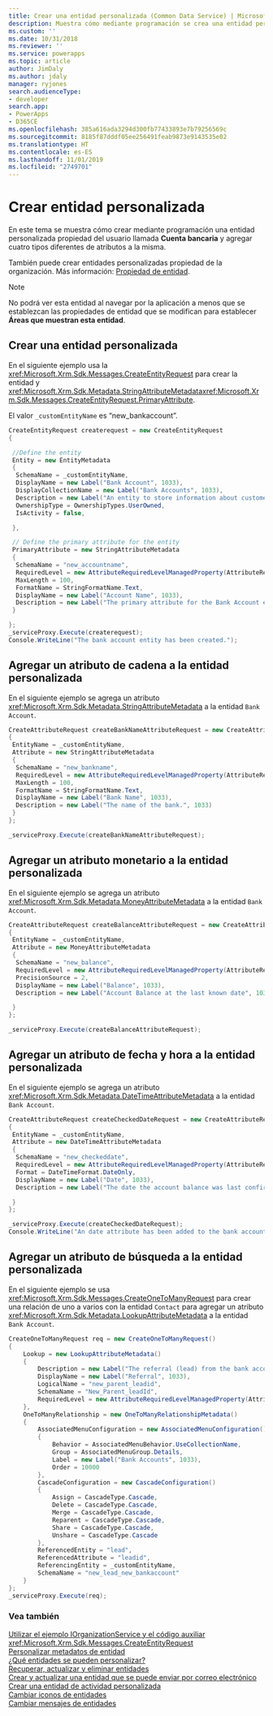 ```yaml
---
title: Crear una entidad personalizada (Common Data Service) | Microsoft Docs
description: Muestra cómo mediante programación se crea una entidad personalizada en Common Data Service.
ms.custom: ''
ms.date: 10/31/2018
ms.reviewer: ''
ms.service: powerapps
ms.topic: article
author: JimDaly
ms.author: jdaly
manager: ryjones
search.audienceType:
- developer
search.app:
- PowerApps
- D365CE
ms.openlocfilehash: 385a616ada3294d300fb77433893e7b79256569c
ms.sourcegitcommit: 8185f87dddf05ee256491feab9873e9143535e02
ms.translationtype: HT
ms.contentlocale: es-ES
ms.lasthandoff: 11/01/2019
ms.locfileid: "2749701"
---
```

# <a name="create-custom-entity"></a>Crear entidad personalizada

En este tema se muestra cómo crear mediante programación una entidad personalizada propiedad del usuario llamada **Cuenta bancaria** y agregar cuatro tipos diferentes de atributos a la misma.  
  
También puede crear entidades personalizadas propiedad de la organización. Más información: [Propiedad de entidad](/dynamics365/customer-engagement/developer/introduction-entities#entity-ownership).  
  
> [!NOTE]
>  No podrá ver esta entidad al navegar por la aplicación a menos que se establezcan las propiedades de entidad que se modifican para establecer **Áreas que muestran esta entidad**.  
  
<a name="BKMK_CreateCustomEntity"></a>   

## <a name="create-a-custom-entity"></a>Crear una entidad personalizada  

 En el siguiente ejemplo usa la <xref:Microsoft.Xrm.Sdk.Messages.CreateEntityRequest> para crear la entidad y <xref:Microsoft.Xrm.Sdk.Metadata.StringAttributeMetadata><xref:Microsoft.Xrm.Sdk.Messages.CreateEntityRequest.PrimaryAttribute>.  
  
 El valor `_customEntityName` es “new_bankaccount”.  
  
```csharp
CreateEntityRequest createrequest = new CreateEntityRequest
{

 //Define the entity
 Entity = new EntityMetadata
 {
  SchemaName = _customEntityName,
  DisplayName = new Label("Bank Account", 1033),
  DisplayCollectionName = new Label("Bank Accounts", 1033),
  Description = new Label("An entity to store information about customer bank accounts", 1033),
  OwnershipType = OwnershipTypes.UserOwned,
  IsActivity = false,

 },

 // Define the primary attribute for the entity
 PrimaryAttribute = new StringAttributeMetadata
 {
  SchemaName = "new_accountname",
  RequiredLevel = new AttributeRequiredLevelManagedProperty(AttributeRequiredLevel.None),
  MaxLength = 100,
  FormatName = StringFormatName.Text,
  DisplayName = new Label("Account Name", 1033),
  Description = new Label("The primary attribute for the Bank Account entity.", 1033)
 }

};
_serviceProxy.Execute(createrequest);
Console.WriteLine("The bank account entity has been created.");
```  
  
<a name="BKMK_AddStringAttribute"></a>   

## <a name="add-a-string-attribute-to-the-custom-entity"></a>Agregar un atributo de cadena a la entidad personalizada  

En el siguiente ejemplo se agrega un atributo <xref:Microsoft.Xrm.Sdk.Metadata.StringAttributeMetadata> a la entidad `Bank Account`.  
  
```csharp
CreateAttributeRequest createBankNameAttributeRequest = new CreateAttributeRequest
{
 EntityName = _customEntityName,
 Attribute = new StringAttributeMetadata
 {
  SchemaName = "new_bankname",
  RequiredLevel = new AttributeRequiredLevelManagedProperty(AttributeRequiredLevel.None),
  MaxLength = 100,
  FormatName = StringFormatName.Text,
  DisplayName = new Label("Bank Name", 1033),
  Description = new Label("The name of the bank.", 1033)
 }
};

_serviceProxy.Execute(createBankNameAttributeRequest);
```
  
<a name="BKMK_AddMoneyAttribute"></a>   

## <a name="add-a-money-attribute-to-the-custom-entity"></a>Agregar un atributo monetario a la entidad personalizada  

 En el siguiente ejemplo se agrega un atributo <xref:Microsoft.Xrm.Sdk.Metadata.MoneyAttributeMetadata> a la entidad `Bank Account`.  
  
```csharp
CreateAttributeRequest createBalanceAttributeRequest = new CreateAttributeRequest
{
 EntityName = _customEntityName,
 Attribute = new MoneyAttributeMetadata
 {
  SchemaName = "new_balance",
  RequiredLevel = new AttributeRequiredLevelManagedProperty(AttributeRequiredLevel.None),
  PrecisionSource = 2,
  DisplayName = new Label("Balance", 1033),
  Description = new Label("Account Balance at the last known date", 1033),

 }
};

_serviceProxy.Execute(createBalanceAttributeRequest);

```  
  
<a name="BKMK_AddDateTimeAttribute"></a>   

## <a name="add-a-datetime-attribute-to-the-custom-entity"></a>Agregar un atributo de fecha y hora a la entidad personalizada  

En el siguiente ejemplo se agrega un atributo <xref:Microsoft.Xrm.Sdk.Metadata.DateTimeAttributeMetadata> a la entidad `Bank Account`.  
  
```csharp
CreateAttributeRequest createCheckedDateRequest = new CreateAttributeRequest
{
 EntityName = _customEntityName,
 Attribute = new DateTimeAttributeMetadata
 {
  SchemaName = "new_checkeddate",
  RequiredLevel = new AttributeRequiredLevelManagedProperty(AttributeRequiredLevel.None),
  Format = DateTimeFormat.DateOnly,
  DisplayName = new Label("Date", 1033),
  Description = new Label("The date the account balance was last confirmed", 1033)

 }
};

_serviceProxy.Execute(createCheckedDateRequest);
Console.WriteLine("An date attribute has been added to the bank account entity.");
```
  
<a name="BKMK_AddLookupAttribute"></a>
   
## <a name="add-a-lookup-attribute-to-the-custom-entity"></a>Agregar un atributo de búsqueda a la entidad personalizada 
 
 En el siguiente ejemplo se usa <xref:Microsoft.Xrm.Sdk.Messages.CreateOneToManyRequest> para crear una relación de uno a varios con la entidad `Contact` para agregar un atributo <xref:Microsoft.Xrm.Sdk.Metadata.LookupAttributeMetadata> a la entidad `Bank Account`.  
  
```csharp
CreateOneToManyRequest req = new CreateOneToManyRequest()
{
    Lookup = new LookupAttributeMetadata()
    {
        Description = new Label("The referral (lead) from the bank account owner", 1033),
        DisplayName = new Label("Referral", 1033),
        LogicalName = "new_parent_leadid",
        SchemaName = "New_Parent_leadId",
        RequiredLevel = new AttributeRequiredLevelManagedProperty(AttributeRequiredLevel.Recommended)
    },
    OneToManyRelationship = new OneToManyRelationshipMetadata()
    {
        AssociatedMenuConfiguration = new AssociatedMenuConfiguration()
        {
            Behavior = AssociatedMenuBehavior.UseCollectionName,
            Group = AssociatedMenuGroup.Details,
            Label = new Label("Bank Accounts", 1033),
            Order = 10000
        },
        CascadeConfiguration = new CascadeConfiguration()
        {
            Assign = CascadeType.Cascade,
            Delete = CascadeType.Cascade,
            Merge = CascadeType.Cascade,
            Reparent = CascadeType.Cascade,
            Share = CascadeType.Cascade,
            Unshare = CascadeType.Cascade
        },
        ReferencedEntity = "lead",
        ReferencedAttribute = "leadid",
        ReferencingEntity = _customEntityName,
        SchemaName = "new_lead_new_bankaccount"
    }
};
_serviceProxy.Execute(req);
```
  
### <a name="see-also"></a>Vea también  
 [Utilizar el ejemplo IOrganizationService y el código auxiliar](/dynamics365/customer-engagement/developer/use-sample-helper-code)   
 <xref:Microsoft.Xrm.Sdk.Messages.CreateEntityRequest>   
 [Personalizar metadatos de entidad](../customize-entity-metadata.md)   
 [¿Qué entidades se pueden personalizar?](/dynamics365/customer-engagement/developer/which-entities-are-customizable)   
 [Recuperar, actualizar y eliminar entidades](/dynamics365/customer-engagement/developer/retrieve-update-delete-entities)   
 [Crear y actualizar una entidad que se puede enviar por correo electrónico](/dynamics365/customer-engagement/developer/create-update-entity-emailed)   
 [Crear una entidad de actividad personalizada](/dynamics365/customer-engagement/developer/create-custom-activity-entity)   
 [Cambiar iconos de entidades](/dynamics365/customer-engagement/developer/modify-icons-entity)   
 [Cambiar mensajes de entidades](/dynamics365/customer-engagement/developer/modify-messages-entity)
